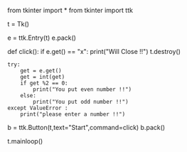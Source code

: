 from tkinter import *
from tkinter import ttk

t = Tk()

e = ttk.Entry(t)
e.pack()

def click():
    if e.get() == "x":
        print("Will Close !!")
        t.destroy()

    try:
        get = e.get()
        get = int(get)
        if get %2 == 0:
            print("You put even number !!")
        else:
            print("You put odd number !!")
    except ValueError :
        print("please enter a number !!")

b = ttk.Button(t,text="Start",command=click)
b.pack()

t.mainloop()
